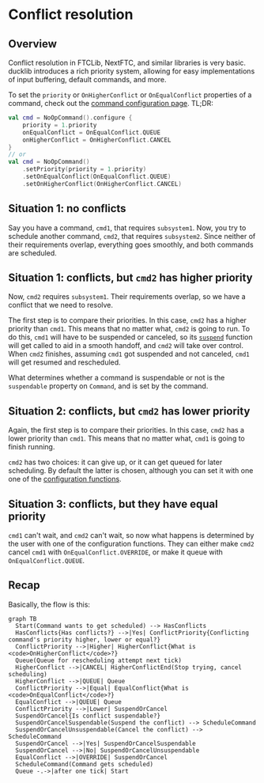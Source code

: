 # Conflict resolution

## Overview

Conflict resolution in FTCLib, NextFTC, and similar libraries is very basic.
ducklib introduces a rich priority system,
allowing for easy implementations of input buffering,
default commands,
and more.

To set the `priority` or `OnHigherConflict` or `OnEqualConflict` properties of a command,
check out the [command configuration page](/commands/index.md#configuration).
TL;DR:

```kotlin
val cmd = NoOpCommand().configure {
    priority = 1.priority
    onEqualConflict = OnEqualConflict.QUEUE
    onHigherConflict = OnHigherConflict.CANCEL
}
// or
val cmd = NoOpCommand()
    .setPriority(priority = 1.priority)
    .setOnEqualConflict(OnEqualConflict.QUEUE)
    .setOnHigherConflict(OnHigherConflict.CANCEL)
```

## Situation 1: no conflicts

Say you have a command, `cmd1`, that requires `subsystem1`.
Now, you try to schedule another command, `cmd2`, that requires `subsystem2`.
Since neither of their requirements overlap,
everything goes smoothly, and both commands are scheduled.

## Situation 1: conflicts, but `cmd2` has higher priority

Now, `cmd2` requires `subsystem1`.
Their requirements overlap, so we have a conflict that we need to resolve.

The first step is to compare their priorities.
In this case, `cmd2` has a higher priority than `cmd1`.
This means that no matter what, `cmd2` is going to run.
To do this, `cmd1` will have to be suspended or canceled,
so its [`suspend`](/commands/index.md#suspend-and-resume) function will get called to aid in a smooth handoff,
and `cmd2` will take over control.
When `cmd2` finishes,
assuming `cmd1` got suspended and not canceled,
`cmd1` will get resumed and rescheduled.

What determines whether a command is suspendable or not is the `suspendable` property on `Command`, and is set by the command.

## Situation 2: conflicts, but `cmd2` has lower priority

Again, the first step is to compare their priorities.
In this case, `cmd2` has a lower priority than `cmd1`.
This means that no matter what, `cmd1` is going to finish running.

`cmd2` has two choices:
it can give up,
or it can get queued for later scheduling.
By default the latter is chosen,
although you can set it with one one of the [configuration functions](/commands/index.md#configuration).

## Situation 3: conflicts, but they have equal priority

`cmd1` can't wait,
and `cmd2` can't wait,
so now what happens is determined by the user with one of the configuration functions.
They can either make `cmd2` cancel `cmd1` with `OnEqualConflict.OVERRIDE`,
or make it queue with `OnEqualConflict.QUEUE`.

## Recap

Basically, the flow is this:

```mermaid
graph TB
  Start(Command wants to get scheduled) --> HasConflicts
  HasConflicts{Has conflicts?} -->|Yes| ConflictPriority{Conflicting command's priority higher, lower or equal?}
  ConflictPriority -->|Higher| HigherConflict{What is <code>OnHigherConflict</code>?}
  Queue(Queue for rescheduling attempt next tick)
  HigherConflict -->|CANCEL| HigherConflictEnd(Stop trying, cancel scheduling)
  HigherConflict -->|QUEUE| Queue
  ConflictPriority -->|Equal| EqualConflict{What is <code>OnEqualConflict</code>?}
  EqualConflict -->|QUEUE| Queue
  ConflictPriority -->|Lower| SuspendOrCancel
  SuspendOrCancel{Is conflict suspendable?}
  SuspendOrCancelSuspendable(Suspend the conflict) --> ScheduleCommand
  SuspendOrCancelUnsuspendable(Cancel the conflict) --> ScheduleCommand
  SuspendOrCancel -->|Yes| SuspendOrCancelSuspendable
  SuspendOrCancel -->|No| SuspendOrCancelUnsuspendable
  EqualConflict -->|OVERRIDE| SuspendOrCancel
  ScheduleCommand(Command gets scheduled)
  Queue -.->|after one tick| Start
```
